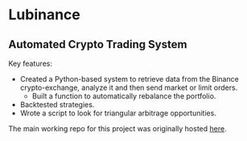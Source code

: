 # Lubinance
## Automated Crypto Trading System

Key features:
* Created a Python-based system to retrieve data from the Binance crypto-exchange, analyze it and then send market or limit orders.
  * Built a function to automatically rebalance the portfolio.
* Backtested strategies.
* Wrote a script to look for triangular arbitrage opportunities.

The main working repo for this project was originally hosted [here](https://gitlab.com/tanlubin1986/lubinance).

